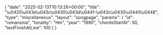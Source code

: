 {
    "date": "2025-02-13T10:13:26+00:00",
    "title": "\u0420\u043e\u043c\u0430\u043d\u0441-\u043c\u0430\u0440\u0448",
    "type": "miscellaneous",
    "layout": "songpage",
    "params": {
        "id": "romansma",
        "tonality": "Hm",
        "year": "1990",
        "chordsStartAt": 50,
        "textFinishAtLine": 100
    }
}